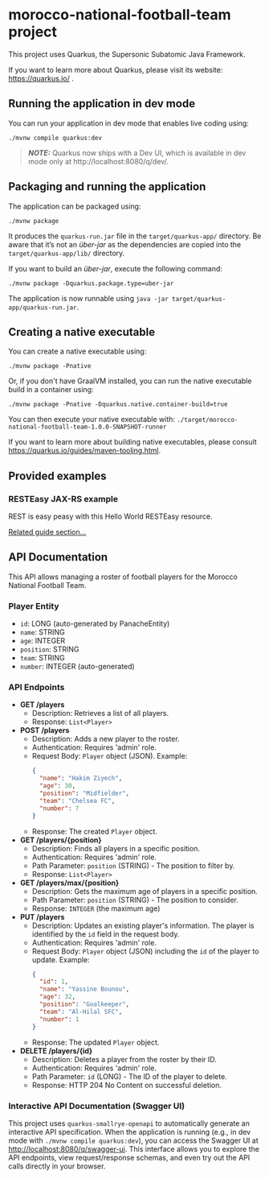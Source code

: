 # morocco-national-football-team project

This project uses Quarkus, the Supersonic Subatomic Java Framework.

If you want to learn more about Quarkus, please visit its website: https://quarkus.io/ .

## Running the application in dev mode

You can run your application in dev mode that enables live coding using:
```shell script
./mvnw compile quarkus:dev
```

> **_NOTE:_**  Quarkus now ships with a Dev UI, which is available in dev mode only at http://localhost:8080/q/dev/.

## Packaging and running the application

The application can be packaged using:
```shell script
./mvnw package
```
It produces the `quarkus-run.jar` file in the `target/quarkus-app/` directory.
Be aware that it’s not an _über-jar_ as the dependencies are copied into the `target/quarkus-app/lib/` directory.

If you want to build an _über-jar_, execute the following command:
```shell script
./mvnw package -Dquarkus.package.type=uber-jar
```

The application is now runnable using `java -jar target/quarkus-app/quarkus-run.jar`.

## Creating a native executable

You can create a native executable using: 
```shell script
./mvnw package -Pnative
```

Or, if you don't have GraalVM installed, you can run the native executable build in a container using: 
```shell script
./mvnw package -Pnative -Dquarkus.native.container-build=true
```

You can then execute your native executable with: `./target/morocco-national-football-team-1.0.0-SNAPSHOT-runner`

If you want to learn more about building native executables, please consult https://quarkus.io/guides/maven-tooling.html.

## Provided examples

### RESTEasy JAX-RS example

REST is easy peasy with this Hello World RESTEasy resource.

[Related guide section...](https://quarkus.io/guides/getting-started#the-jax-rs-resources)

## API Documentation

This API allows managing a roster of football players for the Morocco National Football Team.

### Player Entity

*   `id`: LONG (auto-generated by PanacheEntity)
*   `name`: STRING
*   `age`: INTEGER
*   `position`: STRING
*   `team`: STRING
*   `number`: INTEGER (auto-generated)

### API Endpoints

*   **GET /players**
    *   Description: Retrieves a list of all players.
    *   Response: `List<Player>`
*   **POST /players**
    *   Description: Adds a new player to the roster.
    *   Authentication: Requires 'admin' role.
    *   Request Body: `Player` object (JSON). Example:
        ```json
        {
          "name": "Hakim Ziyech",
          "age": 30,
          "position": "Midfielder",
          "team": "Chelsea FC",
          "number": 7
        }
        ```
    *   Response: The created `Player` object.
*   **GET /players/{position}**
    *   Description: Finds all players in a specific position.
    *   Authentication: Requires 'admin' role.
    *   Path Parameter: `position` (STRING) - The position to filter by.
    *   Response: `List<Player>`
*   **GET /players/max/{position}**
    *   Description: Gets the maximum age of players in a specific position.
    *   Path Parameter: `position` (STRING) - The position to consider.
    *   Response: `INTEGER` (the maximum age)
*   **PUT /players**
    *   Description: Updates an existing player's information. The player is identified by the `id` field in the request body.
    *   Authentication: Requires 'admin' role.
    *   Request Body: `Player` object (JSON) including the `id` of the player to update. Example:
        ```json
        {
          "id": 1,
          "name": "Yassine Bounou",
          "age": 32,
          "position": "Goalkeeper",
          "team": "Al-Hilal SFC",
          "number": 1
        }
        ```
    *   Response: The updated `Player` object.
*   **DELETE /players/{id}**
    *   Description: Deletes a player from the roster by their ID.
    *   Authentication: Requires 'admin' role.
    *   Path Parameter: `id` (LONG) - The ID of the player to delete.
    *   Response: HTTP 204 No Content on successful deletion.

### Interactive API Documentation (Swagger UI)

This project uses `quarkus-smallrye-openapi` to automatically generate an interactive API specification. When the application is running (e.g., in dev mode with `./mvnw compile quarkus:dev`), you can access the Swagger UI at [http://localhost:8080/q/swagger-ui](http://localhost:8080/q/swagger-ui). This interface allows you to explore the API endpoints, view request/response schemas, and even try out the API calls directly in your browser.
